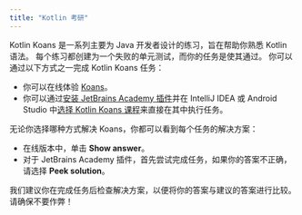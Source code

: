 ```yaml
---
title: "Kotlin 考研"
---
```

Kotlin Koans 是一系列主要为 Java 开发者设计的练习，旨在帮助你熟悉 Kotlin 语法。
每个练习都创建为一个失败的单元测试，而你的任务是使其通过。
你可以通过以下方式之一完成 Kotlin Koans 任务：

* 你可以在线体验 [Koans](https://play.kotlinlang.org/koans)。
* 你可以通过[安装 JetBrains Academy 插件](https://plugins.jetbrains.com/plugin/10081-jetbrains-academy/docs/install-jetbrains-academy-plugin.html)并在 IntelliJ IDEA 或 Android Studio 中[选择 Kotlin Koans 课程](https://plugins.jetbrains.com/plugin/10081-jetbrains-academy/docs/learner-start-guide.html?section=Kotlin%20Koans)来直接在其中执行任务。

无论你选择哪种方式解决 Koans，你都可以看到每个任务的解决方案：
* 在线版本中，单击 **Show answer**。
* 对于 JetBrains Academy 插件，首先尝试完成任务，如果你的答案不正确，请选择 **Peek solution**。

我们建议你在完成任务后检查解决方案，以便将你的答案与建议的答案进行比较。
请确保不要作弊！